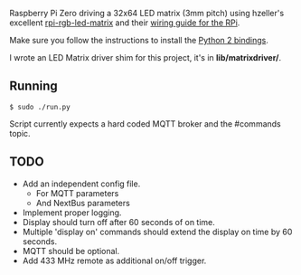 Raspberry Pi Zero driving a 32x64 LED matrix (3mm pitch) using hzeller's excellent [rpi-rgb-led-matrix](https://github.com/hzeller/rpi-rgb-led-matrix/) and their [wiring guide for the RPi](https://github.com/hzeller/rpi-rgb-led-matrix/blob/master/wiring.md).

Make sure you follow the instructions to install the [Python 2 bindings](https://github.com/hzeller/rpi-rgb-led-matrix/tree/master/python).

I wrote an LED Matrix driver shim for this project, it's in **lib/matrixdriver/**.

## Running

```
$ sudo ./run.py
```

Script currently expects a hard coded MQTT broker and the #commands topic.

## TODO

* Add an independent config file.
  * For MQTT parameters
  * And NextBus parameters
* Implement proper logging.
* Display should turn off after 60 seconds of on time.
* Multiple 'display on' commands should extend the display on time by 60 seconds.
* MQTT should be optional.
* Add 433 MHz remote as additional on/off trigger.
